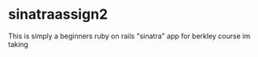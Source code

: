 # sinatraassign2
This is simply a beginners ruby on rails "sinatra" app for berkley course im taking
